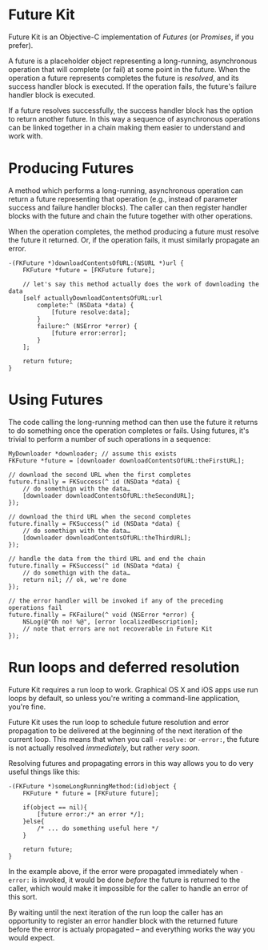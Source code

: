 # Future Kit
Future Kit is an Objective-C implementation of *Futures* (or *Promises*, if you prefer).

A future is a placeholder object representing a long-running, asynchronous operation that will complete (or fail) at some point in the future. When the operation a future represents completes the future is *resolved*, and its success handler block is executed. If the operation fails, the future's failure handler block is executed.

If a future resolves successfully, the success handler block has the option to return another future. In this way a sequence of asynchronous operations can be linked together in a chain making them easier to understand and work with.

# Producing Futures
A method which performs a long-running, asynchronous operation can return a future representing that operation (e.g., instead of parameter success and failure handler blocks). The caller can then register handler blocks with the future and chain the future together with other operations.

When the operation completes, the method producing a future must resolve the future it returned. Or, if the operation fails, it must similarly propagate an error.

	-(FKFuture *)downloadContentsOfURL:(NSURL *)url {
		FKFuture *future = [FKFuture future];
		
		// let's say this method actually does the work of downloading the data
		[self actuallyDownloadContentsOfURL:url
			complete:^ (NSData *data) {
				[future resolve:data];
			}
			failure:^ (NSError *error) {
				[future error:error];
			}
		];
		
		return future;
	}

# Using Futures
The code calling the long-running method can then use the future it returns to do something once the operation completes or fails. Using futures, it's trivial to perform a number of such operations in a sequence:

	MyDownloader *downloader; // assume this exists
	FKFuture *future = [downloader downloadContentsOfURL:theFirstURL];
	
	// download the second URL when the first completes
	future.finally = FKSuccess(^ id (NSData *data) {
		// do somethign with the data…
		[downloader downloadContentsOfURL:theSecondURL];
	});
	
	// download the third URL when the second completes
	future.finally = FKSuccess(^ id (NSData *data) {
		// do somethign with the data…
		[downloader downloadContentsOfURL:theThirdURL];
	});
	
	// handle the data from the third URL and end the chain
	future.finally = FKSuccess(^ id (NSData *data) {
		// do somethign with the data…
		return nil; // ok, we're done
	});
	
	// the error handler will be invoked if any of the preceding operations fail
	future.finally = FKFailure(^ void (NSError *error) {
		NSLog(@"Oh no! %@", [error localizedDescription];
		// note that errors are not recoverable in Future Kit
	});

# Run loops and deferred resolution
Future Kit requires a run loop to work. Graphical OS X and iOS apps use run loops by default, so unless you're writing a command-line application, you're fine.

Future Kit uses the run loop to schedule future resolution and error propagation to be delivered at the beginning of the next iteration of the current loop. This means that when you call `-resolve:` or `-error:`, the future is not actually resolved *immediately*, but rather *very soon*.

Resolving futures and propagating errors in this way allows you to do very useful things like this:

	-(FKFuture *)someLongRunningMethod:(id)object {
		FKFuture * future = [FKFuture future];
		
		if(object == nil){
			[future error:/* an error */];
		}else{
			/* ... do something useful here */
		}
		
		return future;
	}

In the example above, if the error were propagated immediately when `-error:` is invoked, it would be done *before* the future is returned to the caller, which would make it impossible for the caller to handle an error of this sort.

By waiting until the next iteration of the run loop the caller has an opportunity to register an error handler block with the returned future before the error is actualy propagated – and everything works the way you would expect.
